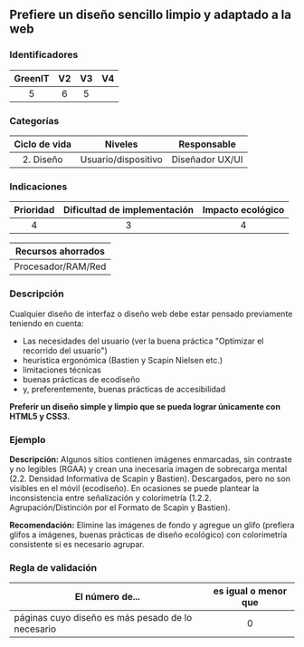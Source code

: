 ## Prefiere un diseño sencillo limpio y adaptado a la web

 ### Identificadores

 | GreenIT | V2 | V3 | V4 |
 |:-------:|:----:|:----:|:----:|
 | 5 | 6 | 5 | |

 ### Categorías

 | Ciclo de vida | Niveles | Responsable |
 |:-------------:|:-------------:|:--------------: |
 | 2. Diseño | Usuario/dispositivo | Diseñador UX/UI |

 ### Indicaciones

 | Prioridad | Dificultad de implementación | Impacto ecológico |
 |:--------:|:-------------------------:|:-----------------:|
 | 4 | 3 | 4 |

 | Recursos ahorrados |
 |:-------------------------:|
 | Procesador/RAM/Red |

 ### Descripción

 Cualquier diseño de interfaz o diseño web debe estar pensado previamente teniendo en cuenta:
 - Las necesidades del usuario (ver la buena práctica "Optimizar el recorrido del usuario")
 - heurística ergonómica (Bastien y Scapin Nielsen etc.)
 - limitaciones técnicas
 - buenas prácticas de ecodiseño
 - y, preferentemente, buenas prácticas de accesibilidad

 **Preferir un diseño simple y limpio que se pueda lograr únicamente con HTML5 y CSS3.**

 ### Ejemplo

 **Descripción:** Algunos sitios contienen imágenes enmarcadas, sin contraste y no legibles (RGAA) y crean una inecesaria imagen de
 sobrecarga mental (2.2. Densidad Informativa de Scapin y Bastien). Descargados, pero no son visibles en el móvil (ecodiseño).
 En ocasiones se puede plantear la inconsistencia entre señalización y colorimetría (1.2.2. Agrupación/Distinción por el Formato de Scapin y Bastien).

 **Recomendación:** Elimine las imágenes de fondo y agregue un glifo (prefiera glifos a imágenes, buenas prácticas de diseño ecológico) con colorimetría consistente si es necesario agrupar.

 ### Regla de validación

 | El número de... | es igual o menor que |
 |-------------------------------------------------|:--------------------:|
 | páginas cuyo diseño es más pesado de lo necesario | 0 |
